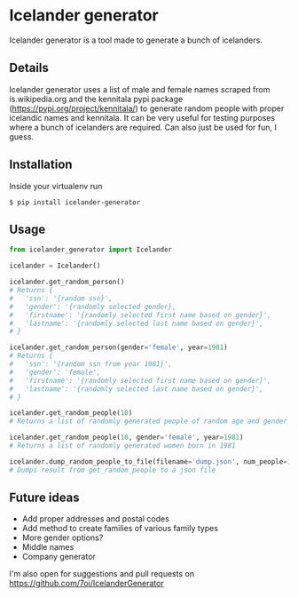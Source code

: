 # Icelander generator
Icelander generator is a tool made to generate a bunch of icelanders.

## Details
Icelander generator uses a list of male and female names scraped from is.wikipedia.org and
the kennitala pypi package (https://pypi.org/project/kennitala/) to generate random people
with proper icelandic names and kennitala. It can be very useful for testing purposes where
a bunch of icelanders are required. Can also just be used for fun, I guess.

## Installation
Inside your virtualenv run
```
$ pip install icelander-generator
```

## Usage
```python
from icelander_generator import Icelander

icelander = Icelander()

icelander.get_random_person()
# Returns {
#   'ssn': '{random ssn}',
#   'gender': '{randomly selected gender},
#   'firstname': '{randomly selected first name based on gender}',
#   'lastname': '{randomly selected last name based on gender}',
# }

icelander.get_random_person(gender='female', year=1981)
# Returns {
#   'ssn': '{random ssn from year 1981}',
#   'gender': 'female',
#   'firstname': '{randomly selected first name based on gender}',
#   'lastname': '{randomly selected last name based on gender}',
# }

icelander.get_random_people(10)
# Returns a list of randomly generated people of random age and gender

icelander.get_random_people(10, gender='female', year=1981)
# Returns a list of randomly generated women born in 1981

icelander.dump_random_people_to_file(filename='dump.json', num_people=10, gender='female', year='1981')
# Dumps result from get_random_people to a json file
```


## Future ideas
- Add proper addresses and postal codes
- Add method to create families of various family types
- More gender options?
- Middle names
- Company generator

I'm also open for suggestions and pull requests on https://github.com/7oi/IcelanderGenerator
